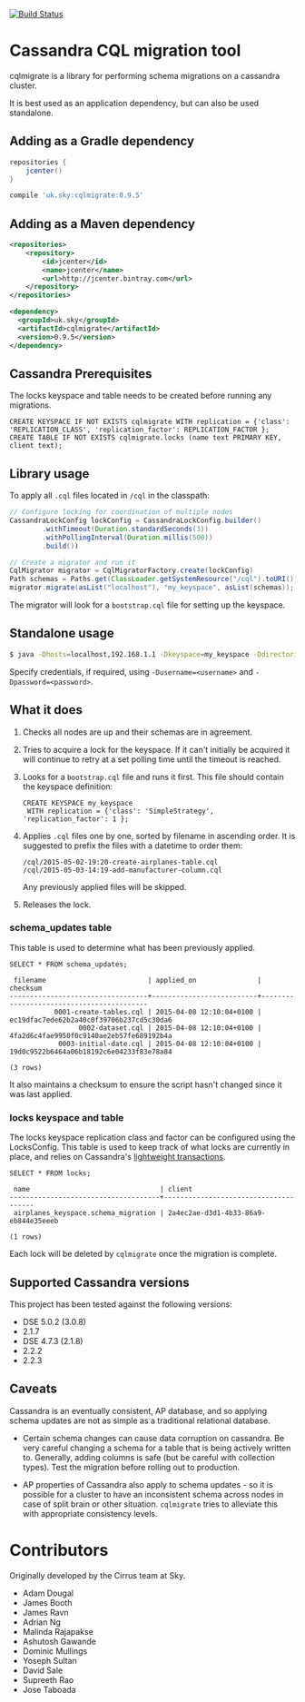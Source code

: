 [![Build Status](https://travis-ci.org/sky-uk/cqlmigrate.svg?branch=master)](https://travis-ci.org/sky-uk/cqlmigrate)

# Cassandra CQL migration tool

cqlmigrate is a library for performing schema migrations on a cassandra cluster.

It is best used as an application dependency, but can also be used standalone.

## Adding as a Gradle dependency

```groovy
repositories {
    jcenter()
}

compile 'uk.sky:cqlmigrate:0.9.5'
```

## Adding as a Maven dependency

```xml
<repositories>
    <repository>
        <id>jcenter</id>
        <name>jcenter</name>
        <url>http://jcenter.bintray.com</url>
    </repository>
</repositories>

<dependency>
  <groupId>uk.sky</groupId>
  <artifactId>cqlmigrate</artifactId>
  <version>0.9.5</version>
</dependency>
```

## Cassandra Prerequisites

The locks keyspace and table needs to be created before running any migrations.

    CREATE KEYSPACE IF NOT EXISTS cqlmigrate WITH replication = {'class': 'REPLICATION_CLASS', 'replication_factor': REPLICATION_FACTOR };
    CREATE TABLE IF NOT EXISTS cqlmigrate.locks (name text PRIMARY KEY, client text);

## Library usage

To apply all `.cql` files located in `/cql` in the classpath:

```java
// Configure locking for coordination of multiple nodes
CassandraLockConfig lockConfig = CassandraLockConfig.builder()
        .withTimeout(Duration.standardSeconds(3))
        .withPollingInterval(Duration.millis(500))
        .build())

// Create a migrator and run it
CqlMigrator migrator = CqlMigratorFactory.create(lockConfig)
Path schemas = Paths.get(ClassLoader.getSystemResource("/cql").toURI());
migrator.migrate(asList("localhost"), "my_keyspace", asList(schemas));
```

The migrator will look for a `bootstrap.cql` file for setting up the keyspace.

## Standalone usage

```sh
$ java -Dhosts=localhost,192.168.1.1 -Dkeyspace=my_keyspace -Ddirectories=cql-common,cql-local -jar cqlmigrate.jar
```

Specify credentials, if required, using `-Dusername=<username>` and `-Dpassword=<password>`.

## What it does

1. Checks all nodes are up and their schemas are in agreement.

2. Tries to acquire a lock for the keyspace. If it can't initially be acquired it will continue to retry at a set polling time until the timeout is reached.

3. Looks for a `bootstrap.cql` file and runs it first. This file should contain the keyspace definition:

    ```
    CREATE KEYSPACE my_keyspace
     WITH replication = {'class': 'SimpleStrategy', 'replication_factor': 1 };
    ```

4. Applies `.cql` files one by one, sorted by filename in ascending order. It is suggested to prefix
   the files with a datetime to order them:

   ```
   /cql/2015-05-02-19:20-create-airplanes-table.cql
   /cql/2015-05-03-14:19-add-manufacturer-column.cql
   ```

   Any previously applied files will be skipped.

5. Releases the lock.

### schema_updates table

This table is used to determine what has been previously applied.

    SELECT * FROM schema_updates;

     filename                         | applied_on               | checksum
    ----------------------------------+--------------------------+------------------------------------------
               0001-create-tables.cql | 2015-04-08 12:10:04+0100 | ec19dfac7ede62b2a40c0f39706b237cd5c30da6
                     0002-dataset.cql | 2015-04-08 12:10:04+0100 | 4fa2d6c4fae9950f0c9140ae2eb57fe689192b4a
                0003-initial-date.cql | 2015-04-08 12:10:04+0100 | 19d0c9522b6464a06b18192c6e04233f83e78a84

    (3 rows)

It also maintains a checksum to ensure the script hasn't changed since it was last applied.

### locks keyspace and table

The locks keyspace replication class and factor can be configured using the LocksConfig.
This table is used to keep track of what locks are currently in place, and relies on
Cassandra's [lightweight transactions](https://docs.datastax.com/en/cassandra/2.0/cassandra/dml/dml_ltwt_transaction_c.html).

    SELECT * FROM locks;

     name                                | client
    -------------------------------------+--------------------------------------
     airplanes_keyspace.schema_migration | 2a4ec2ae-d3d1-4b33-86a9-eb844e35eeeb

    (1 rows)

Each lock will be deleted by `cqlmigrate` once the migration is complete.

## Supported Cassandra versions

This project has been tested against the following versions:
* DSE 5.0.2 (3.0.8)
* 2.1.7
* DSE 4.7.3 (2.1.8)
* 2.2.2
* 2.2.3

## Caveats

Cassandra is an eventually consistent, AP database, and so applying schema updates are not as simple
as a traditional relational database.

* Certain schema changes can cause data corruption on cassandra. Be very careful changing a schema for a
  table that is being actively written to. Generally, adding columns is safe (but be careful with
  collection types). Test the migration before rolling out to production.

* AP properties of Cassandra also apply to schema updates - so it is possible for a cluster to have an
  inconsistent schema across nodes in case of split brain or other situation. `cqlmigrate` tries to
  alleviate this with appropriate consistency levels.

# Contributors

Originally developed by the Cirrus team at Sky.

- Adam Dougal
- James Booth
- James Ravn
- Adrian Ng
- Malinda Rajapakse
- Ashutosh Gawande
- Dominic Mullings
- Yoseph Sultan
- David Sale
- Supreeth Rao
- Jose Taboada

